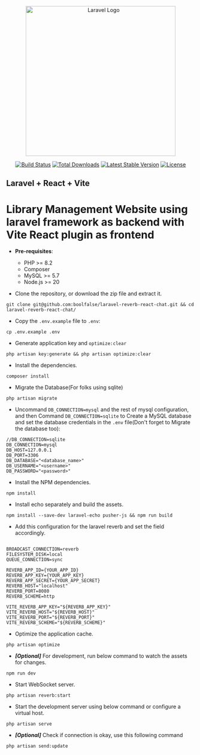 <p align="center"><a href="https://laravel.com" target="_blank"><img src="https://raw.githubusercontent.com/laravel/art/master/logo-lockup/5%20SVG/2%20CMYK/1%20Full%20Color/laravel-logolockup-cmyk-red.svg" width="400" alt="Laravel Logo"></a></p>

<p align="center">
<a href="https://github.com/laravel/framework/actions"><img src="https://github.com/laravel/framework/workflows/tests/badge.svg" alt="Build Status"></a>
<a href="https://packagist.org/packages/laravel/framework"><img src="https://img.shields.io/packagist/dt/laravel/framework" alt="Total Downloads"></a>
<a href="https://packagist.org/packages/laravel/framework"><img src="https://img.shields.io/packagist/v/laravel/framework" alt="Latest Stable Version"></a>
<a href="https://packagist.org/packages/laravel/framework"><img src="https://img.shields.io/packagist/l/laravel/framework" alt="License"></a>
</p>

## Laravel + React + Vite

# Library Management Website using laravel framework as backend with Vite React plugin as frontend


- **Pre-requisites**:
    - PHP >= 8.2
    - Composer
    - MySQL >= 5.7
    - Node.js >= 20

- Clone the repository, or download the zip file and extract it.
```shell
git clone git@github.com:boolfalse/laravel-reverb-react-chat.git && cd laravel-reverb-react-chat/
```

- Copy the `.env.example` file to `.env`:
```shell
cp .env.example .env
```
- Generate application key and `optimize:clear`
```shell
php artisan key:generate && php artisan optimize:clear
```

- Install the dependencies.
```shell
composer install
```
- Migrate the Database(For folks using sqlite)
```shell
php artisan migrate
```

- Uncommand `DB_CONNECTION=mysql` and the rest of mysql configuration, and then Command `DB_CONNECTION=sqlite` to Create a MySQL database and set the database credentials in the `.env` file(Don't forget to Migrate the database too):
```shell
//DB_CONNECTION=sqlite
DB_CONNECTION=mysql
DB_HOST=127.0.0.1
DB_PORT=3306
DB_DATABASE="<database_name>"
DB_USERNAME="<username>"
DB_PASSWORD="<password>"
```

- Install the NPM dependencies.
```shell
npm install
```
- Install echo separately and build the assets.
```
npm install --save-dev laravel-echo pusher-js && npm run build
```

- Add this configuration for the laravel reverb and set the field accordingly.
```

BROADCAST_CONNECTION=reverb
FILESYSTEM_DISK=local
QUEUE_CONNECTION=sync

REVERB_APP_ID={YOUR_APP_ID}
REVERB_APP_KEY={YOUR_APP_KEY}
REVERB_APP_SECRET={YOUR_APP_SECRET}
REVERB_HOST="localhost"
REVERB_PORT=8080
REVERB_SCHEME=http

VITE_REVERB_APP_KEY="${REVERB_APP_KEY}"
VITE_REVERB_HOST="${REVERB_HOST}"
VITE_REVERB_PORT="${REVERB_PORT}"
VITE_REVERB_SCHEME="${REVERB_SCHEME}"

```

- Optimize the application cache.
```shell
php artisan optimize
```


- **_[Optional]_** For development, run below command to watch the assets for changes.
```shell
npm run dev
```

- Start WebSocket server.
```shell
php artisan reverb:start
```

- Start the development server using below command or configure a virtual host.
```shell
php artisan serve
```

- **_[Optional]_** Check if connection is okay, use this following command
```
php artisan send:update
```

